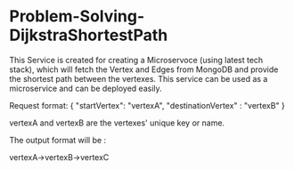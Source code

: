 # Problem-Solving-DijkstraShortestPath

This Service is created for creating a Microservoce (using latest tech stack), which will fetch the Vertex and Edges from MongoDB and provide the shortest path between the vertexes. This service can be used as a microservice and can be deployed easily.

Request format:
{
  "startVertex": "vertexA",
  "destinationVertex" : "vertexB"
}

vertexA and vertexB are the vertexes' unique key or name.

The output format will be :

vertexA->vertexB->vertexC
